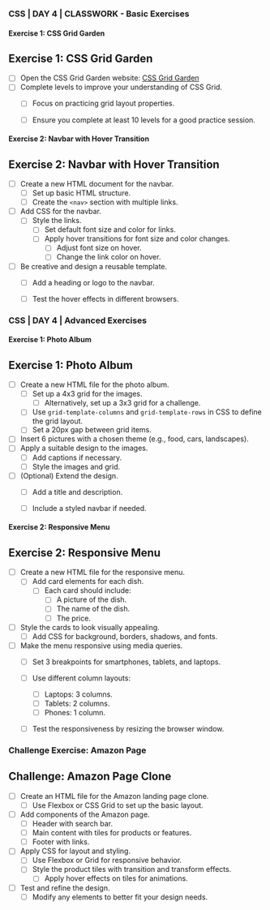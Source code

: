 ### CSS | DAY 4 | CLASSWORK - Basic Exercises

#### Exercise 1: CSS Grid Garden

## Exercise 1: CSS Grid Garden
- [ ] Open the CSS Grid Garden website: [CSS Grid Garden](https://cssgridgarden.com/#de)
- [ ] Complete levels to improve your understanding of CSS Grid.
  - [ ] Focus on practicing grid layout properties.
  - [ ] Ensure you complete at least 10 levels for a good practice session.


#### Exercise 2: Navbar with Hover Transition

## Exercise 2: Navbar with Hover Transition
- [ ] Create a new HTML document for the navbar.
  - [ ] Set up basic HTML structure.
  - [ ] Create the `<nav>` section with multiple links.
- [ ] Add CSS for the navbar.
  - [ ] Style the links.
    - [ ] Set default font size and color for links.
    - [ ] Apply hover transitions for font size and color changes.
      - [ ] Adjust font size on hover.
      - [ ] Change the link color on hover.
- [ ] Be creative and design a reusable template.
  - [ ] Add a heading or logo to the navbar.
  - [ ] Test the hover effects in different browsers.


### CSS | DAY 4 | Advanced Exercises

#### Exercise 1: Photo Album

## Exercise 1: Photo Album
- [ ] Create a new HTML file for the photo album.
  - [ ] Set up a 4x3 grid for the images.
    - [ ] Alternatively, set up a 3x3 grid for a challenge.
  - [ ] Use `grid-template-columns` and `grid-template-rows` in CSS to define the grid layout.
  - [ ] Set a 20px gap between grid items.
- [ ] Insert 6 pictures with a chosen theme (e.g., food, cars, landscapes).
- [ ] Apply a suitable design to the images.
  - [ ] Add captions if necessary.
  - [ ] Style the images and grid.
- [ ] (Optional) Extend the design.
  - [ ] Add a title and description.
  - [ ] Include a styled navbar if needed.


#### Exercise 2: Responsive Menu

## Exercise 2: Responsive Menu
- [ ] Create a new HTML file for the responsive menu.
  - [ ] Add card elements for each dish.
    - [ ] Each card should include:
      - [ ] A picture of the dish.
      - [ ] The name of the dish.
      - [ ] The price.
- [ ] Style the cards to look visually appealing.
  - [ ] Add CSS for background, borders, shadows, and fonts.
- [ ] Make the menu responsive using media queries.
  - [ ] Set 3 breakpoints for smartphones, tablets, and laptops.
  - [ ] Use different column layouts:
    - [ ] Laptops: 3 columns.
    - [ ] Tablets: 2 columns.
    - [ ] Phones: 1 column.
  - [ ] Test the responsiveness by resizing the browser window.


### Challenge Exercise: Amazon Page

## Challenge: Amazon Page Clone
- [ ] Create an HTML file for the Amazon landing page clone.
  - [ ] Use Flexbox or CSS Grid to set up the basic layout.
- [ ] Add components of the Amazon page.
  - [ ] Header with search bar.
  - [ ] Main content with tiles for products or features.
  - [ ] Footer with links.
- [ ] Apply CSS for layout and styling.
  - [ ] Use Flexbox or Grid for responsive behavior.
  - [ ] Style the product tiles with transition and transform effects.
    - [ ] Apply hover effects on tiles for animations.
- [ ] Test and refine the design.
  - [ ] Modify any elements to better fit your design needs.
